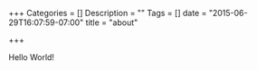 +++
Categories = []
Description = ""
Tags = []
date = "2015-06-29T16:07:59-07:00"
title = "about"

+++

Hello World!
